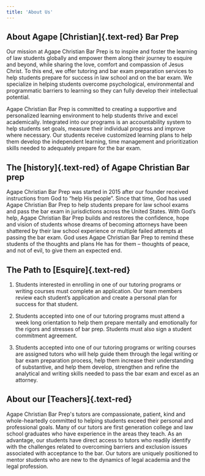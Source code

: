 ```yaml
---
title: 'About Us'
---
```


## About Agape [Christian]{.text-red} Bar Prep

Our mission at Agape Christian Bar Prep is to inspire and foster the learning of law students globally and empower them along their journey to esquire and beyond, while sharing the love, comfort and compassion of Jesus Christ. To this end, we offer tutoring and bar exam preparation services to help students prepare for success in law school and on the bar exam. We specialize in helping students overcome psychological, environmental and programmatic barriers to learning so they can fully develop their intellectual potential.

Agape Christian Bar Prep is committed to creating a supportive and personalized learning environment to help students thrive and excel academically. Integrated into our programs is an accountability system to help students set goals, measure their individual progress and improve where necessary. Our students receive customized learning plans to help them develop the independent learning, time management and prioritization skills needed to adequately prepare for the bar exam.

## The [history]{.text-red} of Agape Christian Bar prep

Agape Christian Bar Prep was started in 2015 after our founder received instructions from God to “help His people”. Since that time, God has used Agape Christian Bar Prep to help students prepare for law school exams and pass the bar exam in jurisdictions across the United States. With God’s help, Agape Christian Bar Prep builds and restores the confidence, hope and vision of students whose dreams of becoming attorneys have been shattered by their law school experience or multiple failed attempts at passing the bar exam. God uses Agape Christian Bar Prep to remind these students of the thoughts and plans He has for them – thoughts of peace, and not of evil, to give them an expected end.

## The Path to [Esquire]{.text-red}

1. Students interested in enrolling in one of our tutoring programs or writing courses must complete an application. Our team members review each student’s application and create a personal plan for success for that student.

2. Students accepted into one of our tutoring programs must attend a week long orientation to help them prepare mentally and emotionally for the rigors and stresses of bar prep. Students must also sign a student commitment agreement.

3. Students accepted into one of our tutoring programs or writing courses are assigned tutors who will help guide them through the legal writing or bar exam preparation process, help them increase their understanding of substantive, and help them develop, strengthen and refine the analytical and writing skills needed to pass the bar exam and excel as an attorney.

## About our [Teachers]{.text-red}

Agape Christian Bar Prep's tutors are compassionate, patient, kind and whole-heartedly committed to helping students exceed their personal and professional goals. Many of our tutors are first generation college and law school graduates who have experience in the areas they teach. As an advantage, our students have direct access to tutors who readily identify with the challenges related to overcoming barriers and exclusion issues associated with acceptance to the bar. Our tutors are uniquely positioned to mentor students who are new to the dynamics of legal academia and the legal profession.
